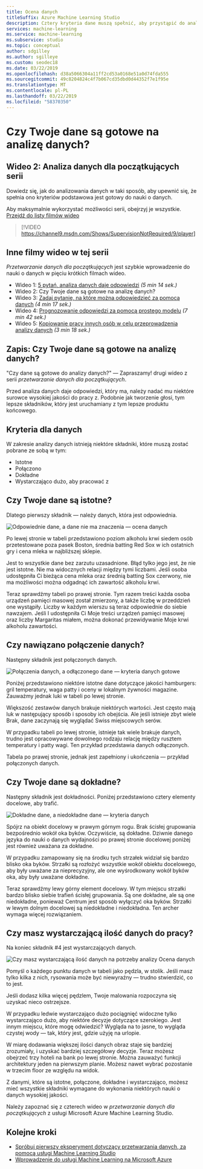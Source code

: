 ```yaml
---
title: Ocena danych
titleSuffix: Azure Machine Learning Studio
description: Cztery kryteria dane muszą spełnić, aby przystąpić do analizy danych. To wideo zawiera konkretne przykłady ułatwiające wykonywanie podstawowych danych oceny.
services: machine-learning
ms.service: machine-learning
ms.subservice: studio
ms.topic: conceptual
author: sdgilley
ms.author: sgilleye
ms.custom: seodec18
ms.date: 03/22/2019
ms.openlocfilehash: d38a5066304a11ff2cd53a0168e51a0d74fda555
ms.sourcegitcommit: 49c8204824c4f7b067cd35dbd0d44352f7e1f95e
ms.translationtype: MT
ms.contentlocale: pl-PL
ms.lasthandoff: 03/22/2019
ms.locfileid: "58370350"
---
```

# <a name="is-your-data-ready-for-data-science"></a>Czy Twoje dane są gotowe na analizę danych?
## <a name="video-2-data-science-for-beginners-series"></a>Wideo 2: Analiza danych dla początkujących serii
Dowiedz się, jak do analizowania danych w taki sposób, aby upewnić się, że spełnia ono kryteriów podstawowa jest gotowy do nauki o danych.

Aby maksymalnie wykorzystać możliwości serii, obejrzyj je wszystkie. [Przejdź do listy filmów wideo](#other-videos-in-this-series)
<br>

> [!VIDEO https://channel9.msdn.com/Shows/SupervisionNotRequired/9/player]
>
>

## <a name="other-videos-in-this-series"></a>Inne filmy wideo w tej serii
*Przetwarzanie danych dla początkujących* jest szybkie wprowadzenie do nauki o danych w pięciu krótkich filmach wideo.

* Wideo 1: [5 pytań, analiza danych daje odpowiedzi](data-science-for-beginners-the-5-questions-data-science-answers.md) *(5 min 14 sek.)*
* Wideo 2: Czy Twoje dane są gotowe na analizę danych?
* Wideo 3: [Zadaj pytanie, na które można odpowiedzieć za pomocą danych](data-science-for-beginners-ask-a-question-you-can-answer-with-data.md) *(4 min 17 sek.)*
* Wideo 4: [Prognozowanie odpowiedzi za pomocą prostego modelu](data-science-for-beginners-predict-an-answer-with-a-simple-model.md) *(7 min 42 sek.)*
* Wideo 5: [Kopiowanie pracy innych osób w celu przeprowadzenia analizy danych](data-science-for-beginners-copy-other-peoples-work-to-do-data-science.md) *(3 min 18 sek.)*

## <a name="transcript-is-your-data-ready-for-data-science"></a>Zapis: Czy Twoje dane są gotowe na analizę danych?
"Czy dane są gotowe do analizy danych?" — Zapraszamy! drugi wideo z serii *przetwarzanie danych dla początkujących*.  

Przed analiza danych daje odpowiedzi, który ma, należy nadać mu niektóre surowce wysokiej jakości do pracy z. Podobnie jak tworzenie głosi, tym lepsze składników, który jest uruchamiany z tym lepsze produktu końcowego. 

## <a name="criteria-for-data"></a>Kryteria dla danych
W zakresie analizy danych istnieją niektóre składniki, które muszą zostać pobrane ze sobą w tym:

* Istotne
* Połączono
* Dokładne
* Wystarczająco dużo, aby pracować z

## <a name="is-your-data-relevant"></a>Czy Twoje dane są istotne?
Dlatego pierwszy składnik — należy danych, która jest odpowiednia.

![Odpowiednie dane, a dane nie ma znaczenia — ocena danych](./media/data-science-for-beginners-is-your-data-ready-for-data-science/relevant-and-irrelevant-data.png)

Po lewej stronie w tabeli przedstawiono poziom alkoholu krwi siedem osób przetestowane poza pasek Boston, średnia batting Red Sox w ich ostatnich gry i cena mleka w najbliższej sklepie.

Jest to wszystkie dane bez zarzutu uzasadnione. Błąd tylko jego jest, że nie jest istotne. Nie ma widocznych relacji między tymi liczbami. Jeśli osoba udostępniła Ci bieżąca cena mleka oraz średnią batting Sox czerwony, nie ma możliwości można odgadnąć ich zawartość alkoholu krwi.

Teraz sprawdźmy tabeli po prawej stronie. Tym razem treści każda osoba urządzeń pamięci masowej został zmierzony, a także liczbę w przeddzień one wystąpiły.  Liczby w każdym wierszu są teraz odpowiednie do siebie nawzajem. Jeśli I udostępniła Ci Moje treści urządzeń pamięci masowej oraz liczby Margaritas miałem, można dokonać przewidywanie Moje krwi alkoholu zawartości.

## <a name="do-you-have-connected-data"></a>Czy nawiązano połączenie danych?
Następny składnik jest połączonych danych.

![Połączenia danych, a odłączonego dane — kryteria danych gotowe](./media/data-science-for-beginners-is-your-data-ready-for-data-science/connected-vs-disconnected-data.png)

Poniżej przedstawiono niektóre istotne dane dotyczące jakości hamburgers: gril temperatury, waga patty i oceny w lokalnym żywności magazine. Zauważmy jednak luki w tabeli po lewej stronie.

Większość zestawów danych brakuje niektórych wartości. Jest często mają luk w następujący sposób i sposoby ich obejścia. Ale jeśli istnieje zbyt wiele Brak, dane zaczynają się wyglądać Swiss miejscowych serów.

W przypadku tabeli po lewej stronie, istnieje tak wiele brakuje danych, trudno jest opracowywane dowolnego rodzaju relację między rusztem temperatury i patty wagi. Ten przykład przedstawia danych odłączonych.

Tabela po prawej stronie, jednak jest zapełniony i ukończenia — przykład połączonych danych.

## <a name="is-your-data-accurate"></a>Czy Twoje dane są dokładne?
Następny składnik jest dokładności. Poniżej przedstawiono cztery elementy docelowe, aby trafić.

![Dokładne dane, a niedokładne dane — kryteria danych](./media/data-science-for-beginners-is-your-data-ready-for-data-science/inaccurate-vs-accurate-data.png)

Spójrz na obiekt docelowy w prawym górnym rogu. Brak ścisłej grupowania bezpośrednio wokół oka byków. Oczywiście, są dokładne. Dziwnie danego języka do nauki o danych wydajności po prawej stronie docelowej poniżej jest również uważana za dokładne.

W przypadku zamapowany się na środku tych strzałek widział się bardzo blisko oka byków. Strzałki są rozłożyć wszystkie wokół obiektu docelowego, aby były uważane za nieprecyzyjny, ale one wyśrodkowany wokół byków oka, aby były uważane dokładne.

Teraz sprawdźmy lewy górny element docelowy. W tym miejscu strzałki bardzo blisko siebie trafień ścisłej grupowania. Są one dokładne, ale są one niedokładne, ponieważ Centrum jest sposób wyłączyć oka byków. Strzałki w lewym dolnym docelowej są niedokładne i niedokładna. Ten archer wymaga więcej rozwiązaniem.

## <a name="do-you-have-enough-data-to-work-with"></a>Czy masz wystarczającą ilość danych do pracy?
Na koniec składnik #4 jest wystarczających danych.

![Czy masz wystarczającą ilość danych na potrzeby analizy Ocena danych](./media/data-science-for-beginners-is-your-data-ready-for-data-science/barely-enough-data.png)

Pomyśl o każdego punktu danych w tabeli jako pędzla, w stolik. Jeśli masz tylko kilka z nich, rysowania może być niewyraźny — trudno stwierdzić, co to jest.

Jeśli dodasz kilka więcej pędzlem, Twoje malowania rozpoczyna się uzyskać nieco ostrzejsze.

W przypadku ledwie wystarczająco dużo pociągnięć widoczne tylko wystarczająco dużo, aby niektóre decyzje dotyczące szerokiego. Jest innym miejscu, które mogę odwiedzić? Wygląda na to jasne, to wygląda czystej wody — tak, który jest, gdzie użyję na urlopie.

W miarę dodawania większej ilości danych obraz staje się bardziej zrozumiały, i uzyskać bardziej szczegółowy decyzje. Teraz możesz obejrzeć trzy hoteli na bank po lewej stronie. Można zauważyć funkcji architektury jeden na pierwszym planie. Możesz nawet wybrać pozostanie w trzecim floor ze względu na widok.

Z danymi, które są istotne, połączone, dokładne i wystarczająco, możesz mieć wszystkie składniki wymagane do wykonania niektórych nauki o danych wysokiej jakości.

Należy zapoznać się z czterech wideo w *przetwarzanie danych dla początkujących* z usługi Microsoft Azure Machine Learning Studio.

## <a name="next-steps"></a>Kolejne kroki
* [Spróbuj pierwszy eksperyment dotyczący przetwarzania danych, za pomocą usługi Machine Learning Studio](create-experiment.md)
* [Wprowadzenie do usługi Machine Learning na Microsoft Azure](/azure/machine-learning/preview/overview-what-is-azure-ml)
